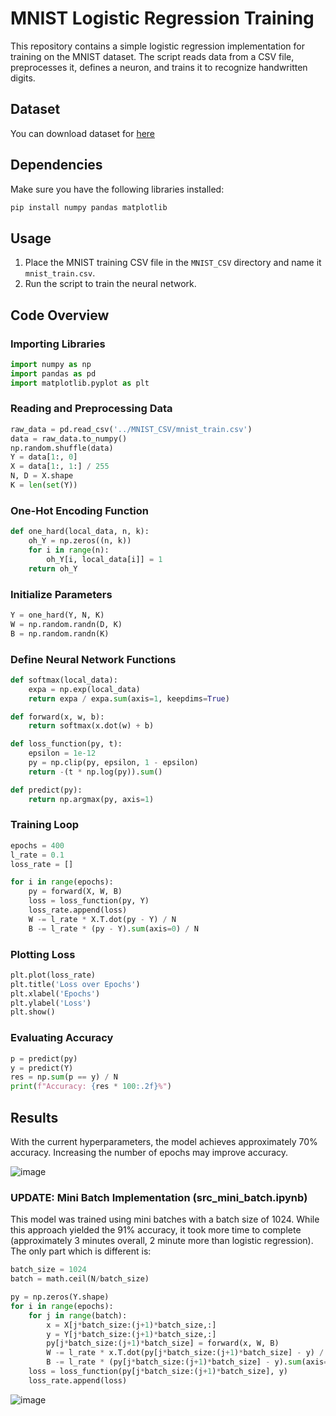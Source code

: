 # MNIST Logistic Regression Training

This repository contains a simple logistic regression implementation for training on the MNIST dataset. The script reads data from a CSV file, preprocesses it, defines a neuron, and trains it to recognize handwritten digits.
 
## Dataset 

You can download dataset for [here](https://www.google.com/url?sa=t&source=web&rct=j&opi=89978449&url=https://git-disl.github.io/GTDLBench/datasets/mnist_datasets/&ved=2ahUKEwi9pvX7ktmJAxXKgP0HHf5bMCcQFnoECCEQAQ&usg=AOvVaw0-W-eFhFW_UE8Pnlj6ZYbB)

## Dependencies

Make sure you have the following libraries installed:

```bash
pip install numpy pandas matplotlib
```

## Usage

1. Place the MNIST training CSV file in the `MNIST_CSV` directory and name it `mnist_train.csv`.
2. Run the script to train the neural network.

## Code Overview

### Importing Libraries

```python
import numpy as np
import pandas as pd
import matplotlib.pyplot as plt
```

### Reading and Preprocessing Data

```python
raw_data = pd.read_csv('../MNIST_CSV/mnist_train.csv')
data = raw_data.to_numpy()
np.random.shuffle(data)
Y = data[1:, 0]
X = data[1:, 1:] / 255
N, D = X.shape
K = len(set(Y))
```

### One-Hot Encoding Function

```python
def one_hard(local_data, n, k):
    oh_Y = np.zeros((n, k))
    for i in range(n):
        oh_Y[i, local_data[i]] = 1
    return oh_Y
```

### Initialize Parameters

```python
Y = one_hard(Y, N, K)
W = np.random.randn(D, K)
B = np.random.randn(K)
```

### Define Neural Network Functions

```python
def softmax(local_data):
    expa = np.exp(local_data)
    return expa / expa.sum(axis=1, keepdims=True)

def forward(x, w, b):
    return softmax(x.dot(w) + b)

def loss_function(py, t):
    epsilon = 1e-12
    py = np.clip(py, epsilon, 1 - epsilon)
    return -(t * np.log(py)).sum()

def predict(py):
    return np.argmax(py, axis=1)
```

### Training Loop

```python
epochs = 400
l_rate = 0.1
loss_rate = []

for i in range(epochs):
    py = forward(X, W, B)
    loss = loss_function(py, Y)
    loss_rate.append(loss)
    W -= l_rate * X.T.dot(py - Y) / N
    B -= l_rate * (py - Y).sum(axis=0) / N
```

### Plotting Loss

```python
plt.plot(loss_rate)
plt.title('Loss over Epochs')
plt.xlabel('Epochs')
plt.ylabel('Loss')
plt.show()
```

### Evaluating Accuracy

```python
p = predict(py)
y = predict(Y)
res = np.sum(p == y) / N
print(f"Accuracy: {res * 100:.2f}%")
```

## Results

With the current hyperparameters, the model achieves approximately 70% accuracy. Increasing the number of epochs may improve accuracy.

![image](https://github.com/user-attachments/assets/5de7a6b1-6173-48b3-9d07-35c484bbbf95)


### UPDATE: Mini Batch Implementation (src_mini_batch.ipynb)

This model was trained using mini batches with a batch size of 1024. While this approach yielded the 91% accuracy, it took more time to complete (approximately 3 minutes overall, 2 minute more than logistic regression).
The only part which is different is:

```python
batch_size = 1024
batch = math.ceil(N/batch_size)

py = np.zeros(Y.shape)
for i in range(epochs):
    for j in range(batch):
        x = X[j*batch_size:(j+1)*batch_size,:]
        y = Y[j*batch_size:(j+1)*batch_size,:]
        py[j*batch_size:(j+1)*batch_size] = forward(x, W, B)
        W -= l_rate * x.T.dot(py[j*batch_size:(j+1)*batch_size] - y) / len(x)
        B -= l_rate * (py[j*batch_size:(j+1)*batch_size] - y).sum(axis=0) / len(x)
    loss = loss_function(py[j*batch_size:(j+1)*batch_size], y)
    loss_rate.append(loss)
```

![image](https://github.com/user-attachments/assets/1875dd7a-6cc3-4bff-9d1c-12052491739d)


